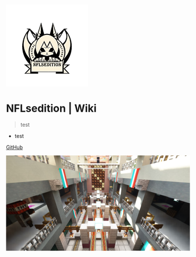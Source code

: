 ![logo](page/icon.png)
# NFLsedition | Wiki
> test

* test

[GitHub](https://github.com/kyomotoi/wiki/master)

![](page/bj.png)
